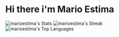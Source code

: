 # Hi there i'm Mario Estima

![marioestima's Stats](https://github-readme-stats.vercel.app/api?username=marioestima&theme=dracula&show_icons=true&hide_border=true&count_private=true)
![marioestima's Streak](https://github-readme-streak-stats.herokuapp.com/?user=marioestima&theme=dracula&hide_border=true)
![marioestima's Top Languages](https://github-readme-stats.vercel.app/api/top-langs/?username=marioestima&theme=dracula&show_icons=true&hide_border=true&layout=compact)
